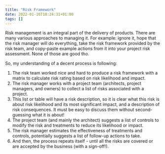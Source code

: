 ```yaml
---
title: "Risk Framework"
date: 2022-01-16T18:24:31+01:00
tags: []
---
```

Risk management is an integral part of the delivery of products. There are many various approaches to managing it. For example: ignore it, hope that the risk manager will do everything, take the risk framework provided by the risk team, and copy-paste example actions from it into your project risk assessment. None of those are good tho.

So, my understanding of a decent process is following:

1. The risk team worked nice and hard to produce a risk framework with a matrix to calculate risk rating based on risk likelihood and impact.
2. The risk manager works with a project team (architects, project managers, and owners) to collect a list of risks associated with a project.
3. This list or table will have a risk description, so it is clear what this risk is about risk likelihood and its most significant impact, and a description of risk consequences. It must be easy to discuss them without second-guessing what it is about!
4. The project team (and mainly the architect) suggests a list of controls to modify the risk and treatments to reduce its likelihood or impact.
5. The risk manager estimates the effectiveness of treatments and controls, potentially suggests a list of follow-up actions to take.
6. And then, the process repeats itself - until all the risks are covered or are accepted by the business (with a sign-off!).
